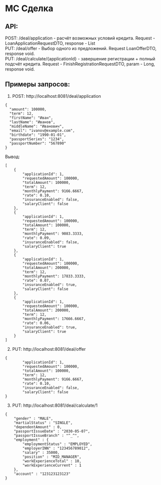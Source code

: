 # МС Сделка

## API:
POST: /deal/application - расчёт возможных условий кредита. Request - LoanApplicationRequestDTO, response - List<LoanOfferDTO>  
PUT: /deal/offer - Выбор одного из предложений. Request LoanOfferDTO, response void.  
PUT: /deal/calculate/{applicationId} - завершение регистрации + полный подсчёт кредита. Request - FinishRegistrationRequestDTO, param - Long, response void.  

## Примеры запросов:

1. POST: http://localhost:8081/deal/application
```
{
  "amount": 100000,
  "term": 12,
  "firstName": "Иван",
  "lastName": "Иванов",
  "middleName": "Иванович",
  "email": "ivanov@example.com",
  "birthdate": "1990-01-01",
  "passportSeries": "1234",
  "passportNumber": "567890"
}
```

Вывод:
```
[
    {
        "applicationId": 1,
        "requestedAmount": 100000,
        "totalAmount": 100000,
        "term": 12,
        "monthlyPayment": 9166.6667,
        "rate": 0.10,
        "insuranceEnabled": false,
        "salaryClient": false
    },
    {
        "applicationId": 1,
        "requestedAmount": 100000,
        "totalAmount": 100000,
        "term": 12,
        "monthlyPayment": 9083.3333,
        "rate": 0.09,
        "insuranceEnabled": false,
        "salaryClient": true
    },
    {
        "applicationId": 1,
        "requestedAmount": 100000,
        "totalAmount": 200000,
        "term": 12,
        "monthlyPayment": 17833.3333,
        "rate": 0.07,
        "insuranceEnabled": true,
        "salaryClient": false
    },
    {
        "applicationId": 1,
        "requestedAmount": 100000,
        "totalAmount": 200000,
        "term": 12,
        "monthlyPayment": 17666.6667,
        "rate": 0.06,
        "insuranceEnabled": true,
        "salaryClient": true
    }
]
```

2. PUT: http://localhost:8081/deal/offer
```
{
        "applicationId": 1,
        "requestedAmount": 100000,
        "totalAmount": 100000,
        "term": 12,
        "monthlyPayment": 9166.6667,
        "rate": 0.10,
        "insuranceEnabled": false,
        "salaryClient": false
}
```

3. PUT: http://localhost:8081/deal/calculate/1
```
{
    "gender" : "MALE",
    "martialStatus" : "SINGLE",
    "dependentAmount" : 0,
    "passportIssueDate" : "2030-05-07",
    "passportIssueBranch" : "^_^",
    "employment" : {
        "employmentStatus" : "EMPLOYED",
        "employerINN" : "123456789012",
        "salary" : 35000,
        "position" : "MID_MANAGER",
        "workExperienceTotal" : 10,
        "workExperienceCurrent" : 1
    },
    "account" : "123123123123"
}
```
